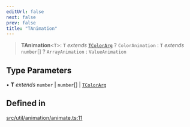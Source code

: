 ```yaml
---
editUrl: false
next: false
prev: false
title: "TAnimation"
---
```


> **TAnimation**\<`T`\>: `T` *extends* [`TColorArg`](/api/type-aliases/tcolorarg/) ? `ColorAnimation` : `T` *extends* `number`[] ? `ArrayAnimation` : `ValueAnimation`

## Type Parameters

• **T** *extends* `number` \| `number`[] \| [`TColorArg`](/api/type-aliases/tcolorarg/)

## Defined in

[src/util/animation/animate.ts:11](https://github.com/fabricjs/fabric.js/blob/a0b4adf41e0a1fd81824114cedd4c32bfb8cac25/src/util/animation/animate.ts#L11)
